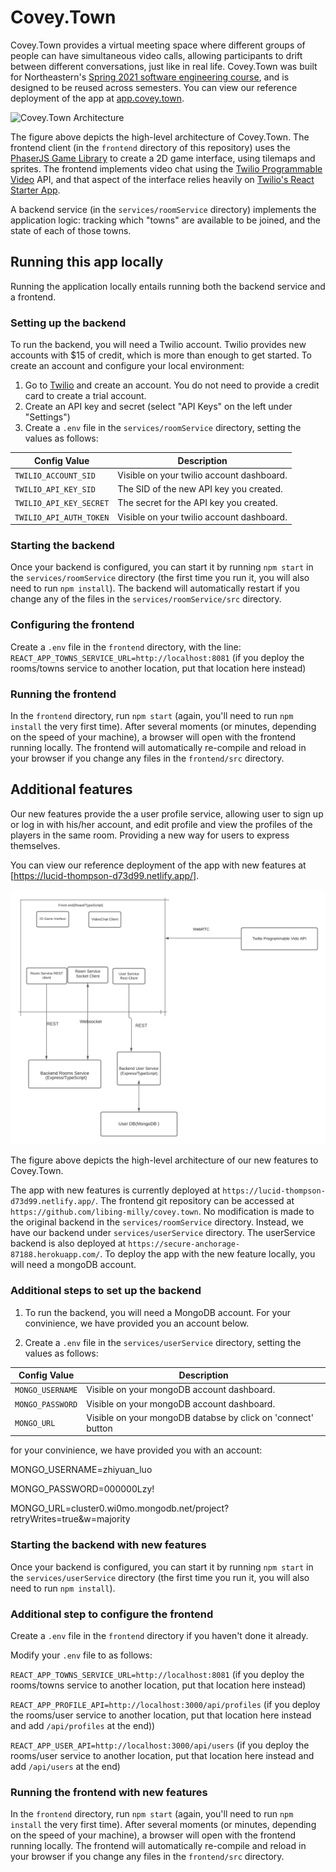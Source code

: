 # Covey.Town

Covey.Town provides a virtual meeting space where different groups of people can have simultaneous video calls, allowing participants to drift between different conversations, just like in real life.
Covey.Town was built for Northeastern's [Spring 2021 software engineering course](https://neu-se.github.io/CS4530-CS5500-Spring-2021/), and is designed to be reused across semesters.
You can view our reference deployment of the app at [app.covey.town](https://app.covey.town/).

![Covey.Town Architecture](docs/covey-town-architecture.png)

The figure above depicts the high-level architecture of Covey.Town.
The frontend client (in the `frontend` directory of this repository) uses the [PhaserJS Game Library](https://phaser.io) to create a 2D game interface, using tilemaps and sprites.
The frontend implements video chat using the [Twilio Programmable Video](https://www.twilio.com/docs/video) API, and that aspect of the interface relies heavily on [Twilio's React Starter App](https://github.com/twilio/twilio-video-app-react).

A backend service (in the `services/roomService` directory) implements the application logic: tracking which "towns" are available to be joined, and the state of each of those towns.

## Running this app locally

Running the application locally entails running both the backend service and a frontend.

### Setting up the backend

To run the backend, you will need a Twilio account. Twilio provides new accounts with $15 of credit, which is more than enough to get started.
To create an account and configure your local environment:

1. Go to [Twilio](https://www.twilio.com/) and create an account. You do not need to provide a credit card to create a trial account.
2. Create an API key and secret (select "API Keys" on the left under "Settings")
3. Create a `.env` file in the `services/roomService` directory, setting the values as follows:

| Config Value            | Description                               |
| ----------------------- | ----------------------------------------- |
| `TWILIO_ACCOUNT_SID`    | Visible on your twilio account dashboard. |
| `TWILIO_API_KEY_SID`    | The SID of the new API key you created.   |
| `TWILIO_API_KEY_SECRET` | The secret for the API key you created.   |
| `TWILIO_API_AUTH_TOKEN` | Visible on your twilio account dashboard. |

### Starting the backend

Once your backend is configured, you can start it by running `npm start` in the `services/roomService` directory (the first time you run it, you will also need to run `npm install`).
The backend will automatically restart if you change any of the files in the `services/roomService/src` directory.

### Configuring the frontend

Create a `.env` file in the `frontend` directory, with the line: `REACT_APP_TOWNS_SERVICE_URL=http://localhost:8081` (if you deploy the rooms/towns service to another location, put that location here instead)


### Running the frontend

In the `frontend` directory, run `npm start` (again, you'll need to run `npm install` the very first time). After several moments (or minutes, depending on the speed of your machine), a browser will open with the frontend running locally.
The frontend will automatically re-compile and reload in your browser if you change any files in the `frontend/src` directory.

## Additional features

Our new features provide the a user profile service, allowing user to sign up or log in with his/her account, and edit profile and view the profiles of the players in the same room. Providing a new way for users to express themselves.

You can view our reference deployment of the app with new features at [https://lucid-thompson-d73d99.netlify.app/].

![High-level-design](docs/High-level-design.png)

The figure above depicts the high-level architecture of our new features to Covey.Town.



The app with new features is currently deployed at `https://lucid-thompson-d73d99.netlify.app/`. The frontend git repository can be accessed at `https://github.com/libing-milly/covey.town`. No modification is made to the original backend in the `services/roomService` directory. Instead, we have our backend under `services/userService` directory. The userService backend is also deployed at `https://secure-anchorage-87188.herokuapp.com/`.
To deploy the app with the new feature locally, you will need a mongoDB account.

### Additional steps to set up the backend

1. To run the backend, you will need a MongoDB account. For your convinience, we have provided you an account below.

2. Create a `.env` file in the `services/userService` directory, setting the values as follows:

| Config Value            | Description                               |
| ----------------------- | ----------------------------------------- |
| `MONGO_USERNAME`    | Visible on your mongoDB account dashboard. |
| `MONGO_PASSWORD`    | Visible on your mongoDB account dashboard.   |
| `MONGO_URL` | Visible on your mongoDB databse by click on 'connect' button   |

for your convinience, we have provided you with an account:

MONGO_USERNAME=zhiyuan_luo

MONGO_PASSWORD=000000Lzy!

MONGO_URL=cluster0.wi0mo.mongodb.net/project?retryWrites=true&w=majority

### Starting the backend with new features

Once your backend is configured, you can start it by running `npm start` in the `services/userService` directory (the first time you run it, you will also need to run `npm install`).

### Additional step to configure the frontend

Create a `.env` file in the `frontend` directory if you haven't done it already.

Modify your `.env` file to as follows:

`REACT_APP_TOWNS_SERVICE_URL=http://localhost:8081` (if you deploy the rooms/towns service to another location, put that location here instead)

`REACT_APP_PROFILE_API=http://localhost:3000/api/profiles` (if you deploy the rooms/user service to another location, put that location here instead and add `/api/profiles` at the end))

`REACT_APP_USER_API=http://localhost:3000/api/users` (if you deploy the rooms/user service to another location, put that location here instead and add `/api/users` at the end)

### Running the frontend with new features

In the `frontend` directory, run `npm start` (again, you'll need to run `npm install` the very first time). After several moments (or minutes, depending on the speed of your machine), a browser will open with the frontend running locally.
The frontend will automatically re-compile and reload in your browser if you change any files in the `frontend/src` directory.


